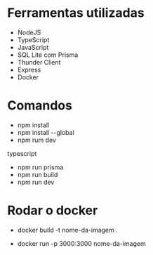 

# Ferramentas utilizadas
- NodeJS
- TypeScript
- JavaScript
- SQL Lite com Prisma
- Thunder Client
- Express
- Docker
# Comandos

- npm install
- npm install --global 
- npm rum dev

typescript
- npm run prisma
- npm run build
- npm run dev


# Rodar o docker

- docker build -t nome-da-imagem .

- docker run -p 3000:3000 nome-da-imagem